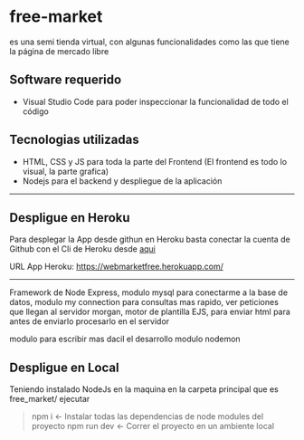 # free-market
es una semi tienda virtual, con algunas funcionalidades como las que tiene la página de mercado libre


## Software requerido

 * Visual Studio Code para poder inspeccionar la funcionalidad de todo el código

## Tecnologias utilizadas

 * HTML, CSS y JS para toda la parte del Frontend (El frontend es todo lo visual, la parte grafica)
 * Nodejs para el backend y despliegue de la aplicación
----
## Despligue en Heroku

Para desplegar la App desde githun en Heroku 
basta conectar la cuenta de Github con el Cli de Heroku
desde [aqui](https://dashboard.heroku.com/apps/freemarketapp/deploy/github)

URL App Heroku: https://webmarketfree.herokuapp.com/

---

Framework de Node Express, modulo mysql para conectarme a la base de datos, modulo my connection para consultas mas rapido, ver peticiones que llegan al servidor morgan, motor de plantilla EJS, para enviar html para antes de enviarlo procesarlo en el servidor

modulo para escribir mas dacil el desarrollo modulo nodemon

## Despligue en Local

Teniendo instalado NodeJs en la maquina en la carpeta principal que es free_market/ ejecutar

  > npm i                  <- Instalar todas las dependencias de node modules del proyecto
  > npm run dev            <- Correr el proyecto en un ambiente local